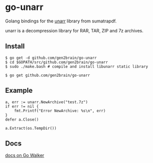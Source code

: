 go-unarr
========

Golang bindings for the [unarr](https://github.com/sumatrapdfreader/sumatrapdf/tree/master/ext/unarr) library from sumatrapdf.

unarr is a decompression library for RAR, TAR, ZIP and 7z archives.

## Install

    $ go get -d github.com/gen2brain/go-unarr
    $ cd $GOPATH/src/github.com/gen2brain/go-unarr
    $ sudo ./make.bash # compile and install libunarr static library

    $ go get github.com/gen2brain/go-unarr

## Example

    a, err := unarr.NewArchive("test.7z")
    if err != nil {
        fmt.Printf("Error NewArchive: %s\n", err)
    }
    defer a.Close()

    a.Extract(os.TempDir())

## Docs

[docs on Go Walker](https://gowalker.org/github.com/gen2brain/go-unarr)
